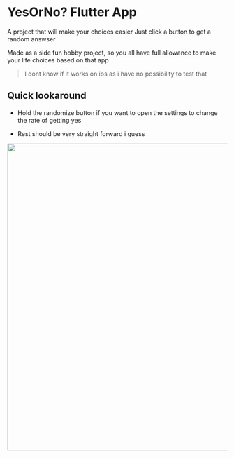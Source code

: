 # YesOrNo? Flutter App

A project that will make your choices easier
Just click a button to get a random answser

Made as a side fun hobby project, so you all have full allowance to make your life choices based on that app

> I dont know if it works on ios as i have no possibility to test that

## Quick lookaround

- Hold the randomize button if you want to open the settings to change the rate of getting yes

- Rest should be very straight forward i guess

<img src="https://github.com/user-attachments/assets/023526fb-9b69-45ac-9fe7-d0ae3bf36e5c" height="700px" />

